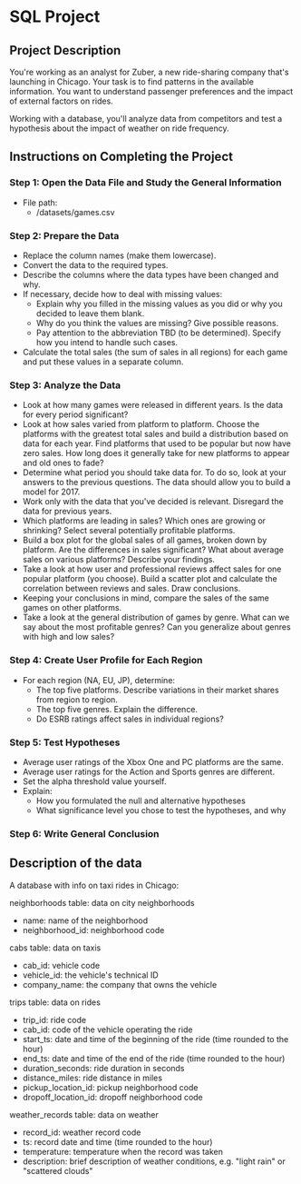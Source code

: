 # SQL Project

## Project Description

You're working as an analyst for Zuber, a new ride-sharing company that's launching in Chicago. Your task is to find patterns in the available information. You want to understand passenger preferences and the impact of external factors on rides.

Working with a database, you'll analyze data from competitors and test a hypothesis about the impact of weather on ride frequency.

## Instructions on Completing the Project

### Step 1: Open the Data File and Study the General Information
- File path: 
  - /datasets/games.csv

### Step 2: Prepare the Data
- Replace the column names (make them lowercase).
- Convert the data to the required types.
- Describe the columns where the data types have been changed and why.
- If necessary, decide how to deal with missing values:
  - Explain why you filled in the missing values as you did or why you decided to leave them blank.
  - Why do you think the values are missing? Give possible reasons.
  - Pay attention to the abbreviation TBD (to be determined). Specify how you intend to handle such cases.
- Calculate the total sales (the sum of sales in all regions) for each game and put these values in a separate column.

### Step 3: Analyze the Data
- Look at how many games were released in different years. Is the data for every period significant?
- Look at how sales varied from platform to platform. Choose the platforms with the greatest total sales and build a distribution based on data for each year. Find platforms that used to be popular but now have zero sales. How long does it generally take for new platforms to appear and old ones to fade?
- Determine what period you should take data for. To do so, look at your answers to the previous questions. The data should allow you to build a model for 2017.
- Work only with the data that you've decided is relevant. Disregard the data for previous years.
- Which platforms are leading in sales? Which ones are growing or shrinking? Select several potentially profitable platforms.
- Build a box plot for the global sales of all games, broken down by platform. Are the differences in sales significant? What about average sales on various platforms? Describe your findings.
- Take a look at how user and professional reviews affect sales for one popular platform (you choose). Build a scatter plot and calculate the correlation between reviews and sales. Draw conclusions.
- Keeping your conclusions in mind, compare the sales of the same games on other platforms.
- Take a look at the general distribution of games by genre. What can we say about the most profitable genres? Can you generalize about genres with high and low sales?

### Step 4: Create User Profile for Each Region
- For each region (NA, EU, JP), determine:
  - The top five platforms. Describe variations in their market shares from region to region.
  - The top five genres. Explain the difference.
  - Do ESRB ratings affect sales in individual regions?

### Step 5: Test Hypotheses
- Average user ratings of the Xbox One and PC platforms are the same. 
- Average user ratings for the Action and Sports genres are different.
- Set the alpha threshold value yourself.
- Explain:
  - How you formulated the null and alternative hypotheses 
  - What significance level you chose to test the hypotheses, and why

### Step 6: Write General Conclusion

## Description of the data
A database with info on taxi rides in Chicago:

neighborhoods table: data on city neighborhoods
- name: name of the neighborhood
- neighborhood_id: neighborhood code

cabs table: data on taxis
- cab_id: vehicle code
- vehicle_id: the vehicle's technical ID
- company_name: the company that owns the vehicle

trips table: data on rides
- trip_id: ride code
- cab_id: code of the vehicle operating the ride
- start_ts: date and time of the beginning of the ride (time rounded to the hour)
- end_ts: date and time of the end of the ride (time rounded to the hour)
- duration_seconds: ride duration in seconds
- distance_miles: ride distance in miles
- pickup_location_id: pickup neighborhood code
- dropoff_location_id: dropoff neighborhood code

weather_records table: data on weather
- record_id: weather record code
- ts: record date and time (time rounded to the hour)
- temperature: temperature when the record was taken
- description: brief description of weather conditions, e.g. "light rain" or "scattered clouds"

